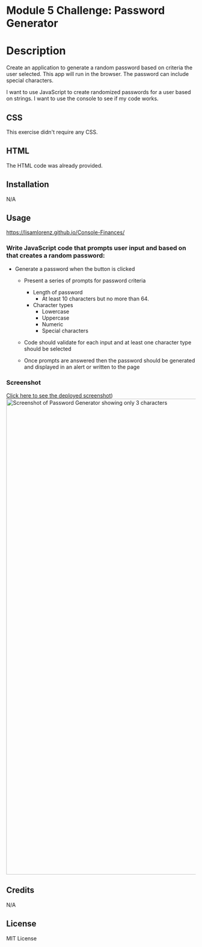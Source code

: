 # Module 5 Challenge: Password Generator
# Description

Create an application to generate a random password based on criteria the user selected. This app will run in the browser. The password can include special characters.

I want to use JavaScript to create randomized passwords for a user based on strings. I want to use the console to see if my code works.

## CSS
This exercise didn't require any CSS.

## HTML
The HTML code was already provided.

## Installation
N/A

## Usage
https://lisamlorenz.github.io/Console-Finances/

### Write JavaScript code that prompts user input and based on that creates a random password:

* Generate a password when the button is clicked
  * Present a series of prompts for password criteria
    * Length of password
      * At least 10 characters but no more than 64.
    * Character types
      * Lowercase
      * Uppercase
      * Numeric
      * Special characters

  * Code should validate for each input and at least one character type should be selected

  * Once prompts are answered then the password should be generated and displayed in an alert or written to the page

### Screenshot
[Click here to see the deployed screenshot](assets/Screenshot_Password_Gen.png))
<img width="1262" alt="Screenshot of Password Generator showing only 3 characters" src="https://user-images.githubusercontent.com/116456417/209488729-bcd59125-6d67-42e0-a007-e0687955c1f7.png">


## Credits
N/A

## License
MIT License